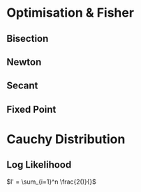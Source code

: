 # Optimisation & Fisher

## Bisection

## Newton

## Secant

## Fixed Point

# Cauchy Distribution

## Log Likelihood

$l' = \sum_{i=1}^n \frac{2()}{}$